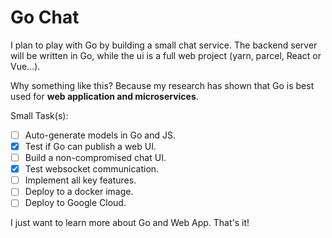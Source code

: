<h1>Go Chat</h1>

I plan to play with Go by building a small chat service. 
The backend server will be written in Go, while the ui
is a full web project (yarn, parcel, React or Vue...).

Why something like this? Because my research has shown
that Go is best used for <b>web application and microservices</b>.

Small Task(s):
 - [ ] Auto-generate models in Go and JS.
 - [x] Test if Go can publish a web UI.
 - [ ] Build a non-compromised chat UI.
 - [x] Test websocket communication.
 - [ ] Implement all key features.
 - [ ] Deploy to a docker image.
 - [ ] Deploy to Google Cloud.

I just want to learn more about Go and Web App. That's it!
